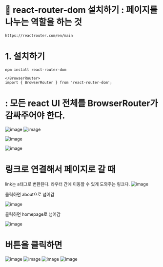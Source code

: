 # 💛 react-router-dom 설치하기 : 페이지를 나누는 역할을 하는 것
```
https://reactrouter.com/en/main
```

# 1. 설치하기
```
npm install react-router-dom
```

```
</BrowserRouter>
import { BrowserRouter } from 'react-router-dom';
```


# <BrowserRouter> : 모든 react UI 전체를 BrowserRouter가 감싸주어야 한다.
![image](https://github.com/aeiouzz/react/assets/145514483/ba70d5ca-3ada-4859-bc31-224dbdef0204)
![image](https://github.com/aeiouzz/react/assets/145514483/861c03c4-dddc-4b6d-9439-3918aadbd54e)


![image](https://github.com/aeiouzz/react/assets/145514483/3b5287d4-fce9-4edc-87e2-5ee92331f30a)


![image](https://github.com/aeiouzz/react/assets/145514483/f4f2d9af-073f-4a9f-aacc-e87faf4057eb)



# 링크로 연결해서 페이지로 갈 때
link는 a태그로 변환된다. 라우터 간에 이동할 수 있게 도와주는 링크다.
![image](https://github.com/aeiouzz/react/assets/145514483/dd104309-7b99-45af-9c16-4f83ea0839b3)


클릭하면 about으로 넘어감


![image](https://github.com/aeiouzz/react/assets/145514483/4af9b704-9978-468f-b3d5-b79a24ce8896)


클릭하면 homepage로 넘어감


![image](https://github.com/aeiouzz/react/assets/145514483/520b72f6-8a60-45ee-8643-755bafc202f2)



# 버튼을 클릭하면
![image](https://github.com/aeiouzz/react/assets/145514483/50ca2415-8944-4db8-9b83-2c493405272b)
![image](https://github.com/aeiouzz/react/assets/145514483/c94bbc7b-451c-42f3-8c8f-449eebc0a940)
![image](https://github.com/aeiouzz/react/assets/145514483/43b13657-c30e-4f57-b93c-24d489b32b71)
![image](https://github.com/aeiouzz/react/assets/145514483/c13b0782-ebf6-4d7e-8ebb-99114dba8bec)


